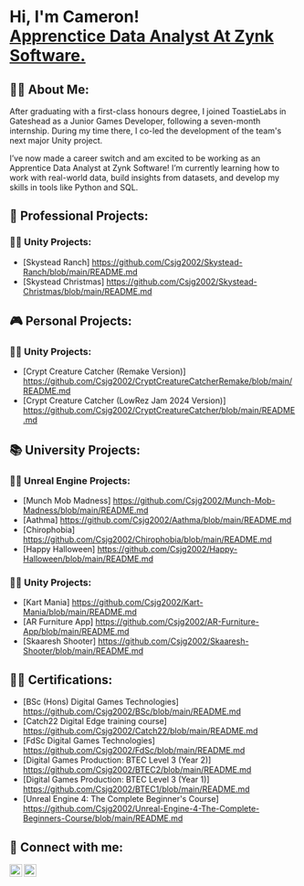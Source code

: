 <h1>Hi, I'm Cameron! <br/><a href="https://github.com/Csjg2002">Apprenctice Data Analyst At Zynk Software.</a>

<h2>🤷‍♂️ About Me:</h2>

After graduating with a first-class honours degree, I joined ToastieLabs in Gateshead as a Junior Games Developer, following a seven-month internship. During my time there, I co-led the development of the team's next major Unity project.

I’ve now made a career switch and am excited to be working as an Apprentice Data Analyst at Zynk Software! I’m currently learning how to work with real-world data, build insights from datasets, and develop my skills in tools like Python and SQL.

<h2>💼 Professional Projects:</h2>

<h3>👨‍💻 Unity Projects:</h3>

- [Skystead Ranch] https://github.com/Csjg2002/Skystead-Ranch/blob/main/README.md
- [Skystead Christmas] https://github.com/Csjg2002/Skystead-Christmas/blob/main/README.md

<h2>🎮 Personal Projects:</h2>

<h3>👨‍💻 Unity Projects:</h3>

- [Crypt Creature Catcher (Remake Version)] https://github.com/Csjg2002/CryptCreatureCatcherRemake/blob/main/README.md
- [Crypt Creature Catcher (LowRez Jam 2024 Version)] https://github.com/Csjg2002/CryptCreatureCatcher/blob/main/README.md

<h2>📚 University Projects:</h2>

<h3>👨‍💻 Unreal Engine Projects:</h3>

- [Munch Mob Madness] https://github.com/Csjg2002/Munch-Mob-Madness/blob/main/README.md
- [Aathma] https://github.com/Csjg2002/Aathma/blob/main/README.md
- [Chirophobia] https://github.com/Csjg2002/Chirophobia/blob/main/README.md
- [Happy Halloween] https://github.com/Csjg2002/Happy-Halloween/blob/main/README.md

<h3>👨‍💻 Unity Projects:</h3>

- [Kart Mania] https://github.com/Csjg2002/Kart-Mania/blob/main/README.md
- [AR Furniture App] https://github.com/Csjg2002/AR-Furniture-App/blob/main/README.md
- [Skaaresh Shooter] https://github.com/Csjg2002/Skaaresh-Shooter/blob/main/README.md

<h2>🧑‍🎓 Certifications:</h2>

- [BSc (Hons) Digital Games Technologies] https://github.com/Csjg2002/BSc/blob/main/README.md
- [Catch22 Digital Edge training course] https://github.com/Csjg2002/Catch22/blob/main/README.md
- [FdSc Digital Games Technologies] https://github.com/Csjg2002/FdSc/blob/main/README.md
- [Digital Games Production: BTEC Level 3 (Year 2)] https://github.com/Csjg2002/BTEC2/blob/main/README.md
- [Digital Games Production: BTEC Level 3 (Year 1)] https://github.com/Csjg2002/BTEC1/blob/main/README.md
- [Unreal Engine 4: The Complete Beginner's Course] https://github.com/Csjg2002/Unreal-Engine-4-The-Complete-Beginners-Course/blob/main/README.md

<h2>🤝 Connect with me:</h2>

[<img align="left" alt="Csjg2002 | YouTube" width="22px" src="https://cdn.jsdelivr.net/npm/simple-icons@v3/icons/youtube.svg" />][youtube]
[<img align="left" alt="Csjg2002 | LinkedIn" width="22px" src="https://cdn.jsdelivr.net/npm/simple-icons@v3/icons/linkedin.svg" />][linkedin]

[youtube]: https://www.youtube.com/channel/UCmBxOy_52P6xECyGy9mN6lA
[linkedin]: https://www.linkedin.com/in/csjg2002/

